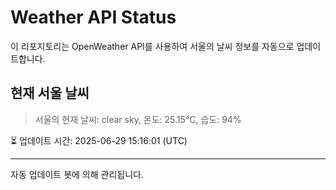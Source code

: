 
# Weather API Status

이 리포지토리는 OpenWeather API를 사용하여 서울의 날씨 정보를 자동으로 업데이트합니다.

## 현재 서울 날씨
> 서울의 현재 날씨: clear sky, 온도: 25.15°C, 습도: 94%

⏳ 업데이트 시간: 2025-06-29 15:16:01 (UTC)

---
자동 업데이트 봇에 의해 관리됩니다.
